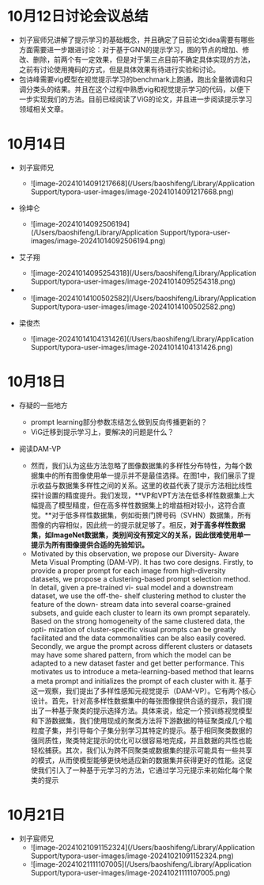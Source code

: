 # 10月12日讨论会议总结

- 刘子宸师兄讲解了提示学习的基础概念，并且确定了目前论文idea需要有哪些方面需要进一步跟进讨论：对于基于GNN的提示学习，图的节点的增加、修改、删除，前两个有一定效果，但是对于第三点目前不确定具体实现的方法，之前有讨论使用掩码的方式，但是具体效果有待进行实验和讨论。
- 包诗峰需要vig模型在视觉提示学习的benchmark上跑通，跑出全量微调和只调分类头的结果。并且在这个过程中熟悉vig和视觉提示学习的代码，以便下一步实现我们的方法。目前已经阅读了ViG的论文，并且进一步阅读提示学习领域相关文章。



# 10月14日

- 刘子宸师兄
  - ![image-20241014091217668](/Users/baoshifeng/Library/Application Support/typora-user-images/image-20241014091217668.png)
- 徐坤仑
  - ![image-20241014092506194](/Users/baoshifeng/Library/Application Support/typora-user-images/image-20241014092506194.png)
- 艾子翔
  - ![image-20241014095254318](/Users/baoshifeng/Library/Application Support/typora-user-images/image-20241014095254318.png)

- 
  - ![image-20241014100502582](/Users/baoshifeng/Library/Application Support/typora-user-images/image-20241014100502582.png)

- 梁俊杰
  - ![image-20241014104131426](/Users/baoshifeng/Library/Application Support/typora-user-images/image-20241014104131426.png)



# 10月18日

- 存疑的一些地方
  - prompt learning部分参数冻结怎么做到反向传播更新的？
  - ViG迁移到提示学习上，要解决的问题是什么？

- 阅读DAM-VP
  - 然而，我们认为这些方法忽略了图像数据集的多样性分布特性，为每个数据集中的所有图像使用单一提示并不是最佳选择。在图1中，我们展示了提示收益与数据集多样性之间的关系。这里的收益代表了提示方法相比线性探针设置的精度提升。我们发现，**VP和VPT方法在低多样性数据集上大幅提高了模型精度，但在高多样性数据集上的增益相对较小，这符合直觉。**对于低多样性数据集，例如街景门牌号码（SVHN）数据集，所有图像的内容相似，因此统一的提示就足够了。相反，**对于高多样性数据集，如ImageNet数据集，类别间没有预定义的关系，因此很难使用单一提示为所有图像提供合适的先验知识。**
  - Motivated by this observation, we propose our Diversity- Aware Meta Visual Prompting (DAM-VP). It has two core designs. Firstly, to provide a proper prompt for each image from high-diversity datasets, we propose a clustering-based prompt selection method. In detail, given a pre-trained vi- sual model and a downstream dataset, we use the off-the- shelf clustering method to cluster the feature of the down- stream data into several coarse-grained subsets, and guide each cluster to learn its own prompt separately. Based on the strong homogeneity of the same clustered data, the opti- mization of cluster-specific visual prompts can be greatly facilitated and the data commonalities can be also easily covered. Secondly, we argue the prompt across different clusters or datasets may have some shared pattern, from which the model can be adapted to a new dataset faster and get better performance. This motivates us to introduce a meta-learning-based method that learns a meta prompt and initializes the prompt of each cluster with it.
    基于这一观察，我们提出了多样性感知元视觉提示（DAM-VP）。它有两个核心设计。首先，针对高多样性数据集中的每张图像提供合适的提示，我们提出了一种基于聚类的提示选择方法。具体来说，给定一个预训练视觉模型和下游数据集，我们使用现成的聚类方法将下游数据的特征聚类成几个粗粒度子集，并引导每个子集分别学习其特定的提示。基于相同聚类数据的强同质性，聚类特定提示的优化可以很容易地完成，并且数据的共性也能轻松捕获。其次，我们认为跨不同聚类或数据集的提示可能具有一些共享的模式，从而使模型能够更快地适应新的数据集并获得更好的性能。这促使我们引入了一种基于元学习的方法，它通过学习元提示来初始化每个聚类的提示



# 10月21日

- 刘子宸师兄
  - ![image-20241021091152324](/Users/baoshifeng/Library/Application Support/typora-user-images/image-20241021091152324.png)
  - ![image-20241021111107005](/Users/baoshifeng/Library/Application Support/typora-user-images/image-20241021111107005.png)